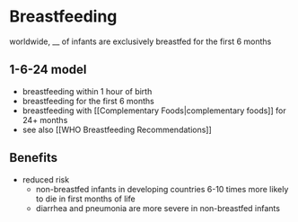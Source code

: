 # Breastfeeding
worldwide, __ of infants are exclusively breastfed for the first 6 months
## 1-6-24 model
- breastfeeding within 1 hour of birth
- breastfeeding for the first 6 months
- breastfeeding with [[Complementary Foods|complementary foods]] for 24+ months
- see also [[WHO Breastfeeding Recommendations]]
## Benefits
- reduced risk
	- non-breastfed infants in developing countries 6-10 times more likely to die in first months of life
	- diarrhea and pneumonia are more severe in non-breastfed infants